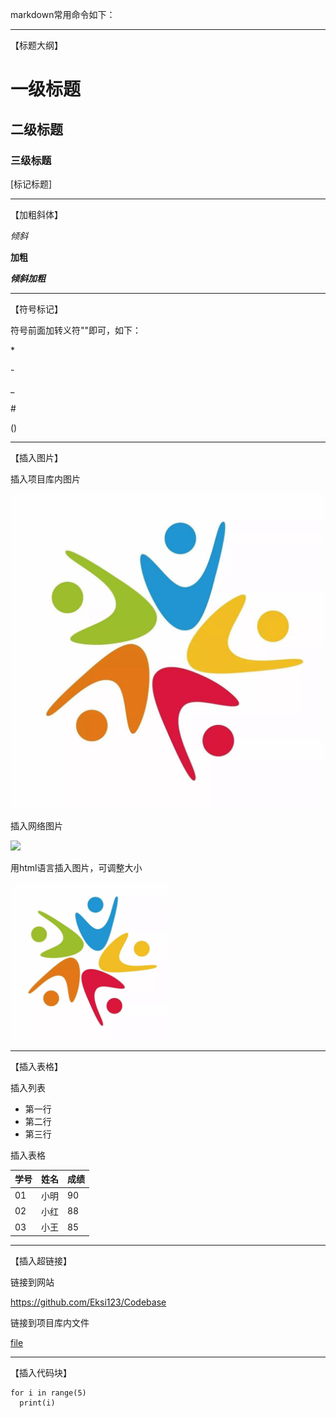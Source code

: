 markdown常用命令如下：
***
【标题大纲】

# 一级标题
## 二级标题
### 三级标题
[标记标题]

***
【加粗斜体】

*倾斜*

**加粗**

***倾斜加粗***

***
【符号标记】

符号前面加转义符"\"即可，如下：

\*

\-

\_

\#

\()

***
【插入图片】

插入项目库内图片

![](/README.png)

插入网络图片

![](http://img0.iplant.cn/image61/b/1633320.jpg)

用html语言插入图片，可调整大小

<img src="https://github.com/Eksi123/Codebase/blob/main/README.png" width="50%">

***
【插入表格】

插入列表

- 第一行
- 第二行
- 第三行

插入表格

学号|姓名|成绩
-|-|-
01|小明|90
02|小红|88
03|小王|85

***
【插入超链接】

链接到网站

<https://github.com/Eksi123/Codebase>

链接到项目库内文件

[file](/README.md)

***
【插入代码块】

```
for i in range(5)
  print(i)
```

